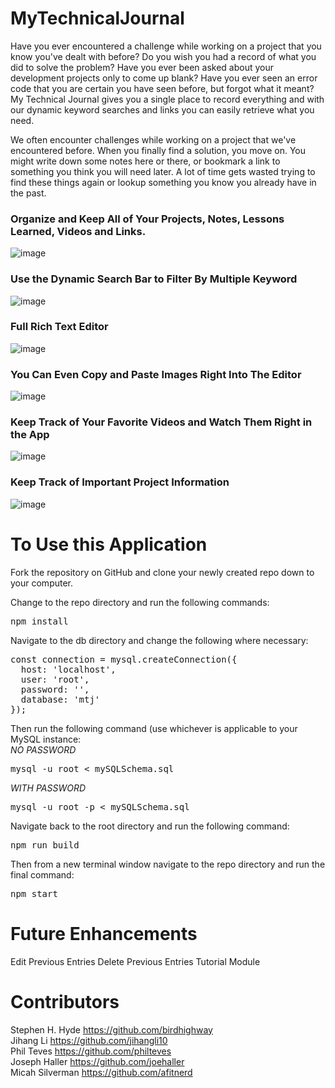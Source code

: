 # MyTechnicalJournal
Have you ever encountered a challenge while working on a project that you know you've dealt with before?  Do you wish you had a record of what you did to solve the problem?  Have you ever been asked about your development projects only to come up blank?  Have you ever seen an error code that you are certain you have seen before, but forgot what it meant?  My Technical Journal gives you a single place to record everything and with our dynamic keyword searches and links you can easily retrieve what you need.

We often encounter challenges while working on a project that we've encountered before.  When you finally find a solution, you move on. You might write down some notes here or there, or bookmark a link to something you think you will need later. A lot of time gets wasted trying to find these things again or lookup something you know you already have in the past.

### Organize and Keep All of Your Projects, Notes, Lessons Learned, Videos and Links.
![image](https://user-images.githubusercontent.com/72178817/115159936-b4c5cb00-a063-11eb-8e8e-dd33fafc28c3.png)

### Use the Dynamic Search Bar to Filter By Multiple Keyword
![image](https://user-images.githubusercontent.com/72178817/115160212-0884e400-a065-11eb-896d-d8a2316ea09f.png)

### Full Rich Text Editor
![image](https://user-images.githubusercontent.com/72178817/115159763-ab882e80-a062-11eb-9b81-8e38169211b3.png)

### You Can Even Copy and Paste Images Right Into The Editor
![image](https://user-images.githubusercontent.com/72178817/115159626-171dcc00-a062-11eb-8ccb-2707783995a3.png)

### Keep Track of Your Favorite Videos and Watch Them Right in the App
![image](https://user-images.githubusercontent.com/72178817/115159787-da060980-a062-11eb-8a4e-8d66ebe8ad6c.png)

### Keep Track of Important Project Information
![image](https://user-images.githubusercontent.com/72178817/115160106-711f9100-a064-11eb-879e-2ece095902d6.png)

# To Use this Application
Fork the repository on GitHub and clone your newly created repo down to your computer.

Change to the repo directory and run the following commands:
<pre>npm install</pre>

Navigate to the db directory and change the following where necessary:
<pre>
const connection = mysql.createConnection({
  host: 'localhost',
  user: 'root',
  password: '',
  database: 'mtj'
});
</pre>

Then run the following command (use whichever is applicable to your MySQL instance:  
_NO PASSWORD_
<pre>mysql -u root < mySQLSchema.sql</pre>
_WITH PASSWORD_
<pre>mysql -u root -p < mySQLSchema.sql</pre>

Navigate back to the root directory and run the following command:
<pre>npm run build</pre>
Then from a new terminal window navigate to the repo directory and run the final command:
<pre>npm start</pre>

# Future Enhancements
Edit Previous Entries
Delete Previous Entries
Tutorial Module

# Contributors
Stephen H. Hyde https://github.com/birdhighway  
Jihang Li https://github.com/jihangli10  
Phil Teves https://github.com/philteves  
Joseph Haller https://github.com/joehaller  
Micah Silverman https://github.com/afitnerd  
